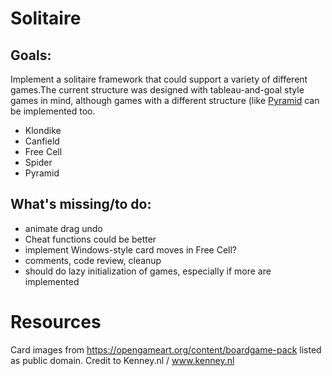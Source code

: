 # Solitaire

## Goals:

Implement a solitaire framework that could support a variety of different games.The current
structure was designed with tableau-and-goal style games in mind, although games with
a different structure (like [Pyramid](https://en.wikipedia.org/wiki/Pyramid_(solitaire\))) can be implemented too.

* Klondike
* Canfield
* Free Cell
* Spider
* Pyramid

## What's missing/to do:

* animate drag undo
* Cheat functions could be better
* implement Windows-style card moves in Free Cell?
* comments, code review, cleanup
* should do lazy initialization of games, especially if more are implemented

# Resources

Card images from https://opengameart.org/content/boardgame-pack listed as public domain. Credit to Kenney.nl / www.kenney.nl


